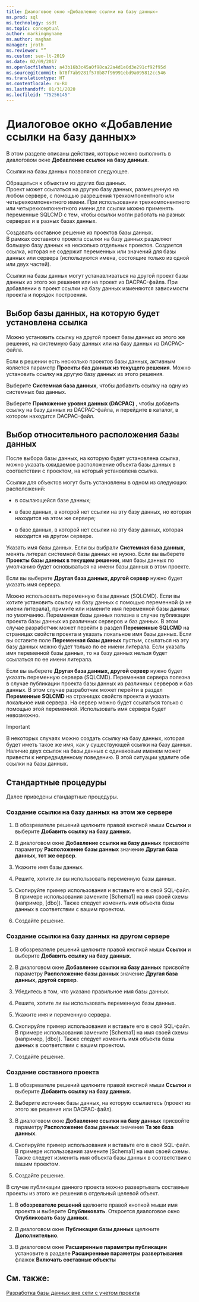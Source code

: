```yaml
---
title: Диалоговое окно «Добавление ссылки на базу данных»
ms.prod: sql
ms.technology: ssdt
ms.topic: conceptual
author: markingmyname
ms.author: maghan
manager: jroth
ms.reviewer: “”
ms.custom: seo-lt-2019
ms.date: 02/09/2017
ms.openlocfilehash: a43b16b3c45a0f98ca22a4d1e0d3e291cf92f95d
ms.sourcegitcommit: b78f7ab9281f570b87f96991ebd9a095812cc546
ms.translationtype: HT
ms.contentlocale: ru-RU
ms.lasthandoff: 01/31/2020
ms.locfileid: "75256145"
---
```

# <a name="add-database-reference-dialog-box"></a>Диалоговое окно «Добавление ссылки на базу данных»

В этом разделе описаны действия, которые можно выполнить в диалоговом окне **Добавление ссылки на базу данных**.  
  
Ссылки на базы данных позволяют следующее.  
  
Обращаться к объектам из других баз данных.  
Проект может ссылаться на другую базу данных, размещенную на любом сервере, с помощью разрешения трехкомпонентного или четырехкомпонентного имени. При использовании трехкомпонентного или четырехкомпонентного имени для ссылки можно применять переменные SQLCMD с тем, чтобы ссылки могли работать на разных серверах и в разных базах данных.  
  
Создавать составное решение из проектов базы данных.  
В рамках составного проекта ссылки на базу данных разделяют большую базу данных на несколько отдельных проектов. Создается ссылка, которая не содержит переменных или значений для базы данных или сервера (используются имена, состоящие только из одной или двух частей).  
  
Ссылки на базы данных могут устанавливаться на другой проект базы данных из этого же решения или на проект из DACPAC-файла. При добавлении в проект ссылки на базу данных изменяются зависимости проекта и порядок построения.  
  
## <a name="selecting-the-database-to-reference"></a>Выбор базы данных, на которую будет установлена ссылка

Можно установить ссылку на другой проект базы данных из этого же решения, на системную базу данных или на базу данных из DACPAC-файла.  
  
Если в решении есть несколько проектов базы данных, активным является параметр **Проекты баз данных из текущего решения**. Можно установить ссылку на другую базу данных из этого решения.  
  
Выберите **Системная база данных**, чтобы добавить ссылку на одну из системных баз данных.  
  
Выберите **Приложение уровня данных (DACPAC)** , чтобы добавить ссылку на базу данных из DACPAC-файла, и перейдите в каталог, в котором находится DACPAC-файл.  
  
## <a name="selecting-the-databases-relative-location"></a>Выбор относительного расположения базы данных

После выбора базы данных, на которую будет установлена ссылка, можно указать ожидаемое расположение объекта базы данных в соответствии с проектом, на который установлена ссылка.  
  
Ссылки для объектов могут быть установлены в одном из следующих расположений:  
  
- в ссылающейся базе данных;  
  
- в базе данных, в которой нет ссылки на эту базу данных, но которая находится на этом же сервере;  
  
- в базе данных, в которой нет ссылки на эту базу данных, которая находится на другом сервере.  
  
Указать имя базы данных. Если вы выбрали **Системная база данных**, менять литерал системной базы данных не нужно. Если вы выберете **Проекты базы данных в текущем решении**, имя базы данных по умолчанию будет основываться на имени базы данных в этом проекте.  
  
Если вы выберете **Другая база данных, другой сервер** нужно будет указать имя сервера.  
  
Можно использовать переменную базы данных (SQLCMD). Если вы хотите установить ссылку на базу данных с помощью переменной (а не имени литерала), примите или измените имя переменной базы данных по умолчанию. Переменная базы данных полезна в случае публикации проекта базы данных из различных серверов и баз данных. В этом случае разработчик может перейти в раздел **Переменные SQLCMD** на страницах свойств проекта и указать локальное имя базы данных. Если вы оставите поле **Переменная базы данных** пустым, ссылаться на эту базу данных можно будет только по ее имени литерала. Если указать имя переменной базы данных, то на базу данных нельзя будет ссылаться по ее имени литерала.  
  
Если вы выберете **Другая база данных, другой сервер** нужно будет указать переменную сервера (SQLCMD). Переменная сервера полезна в случае публикации проекта базы данных из различных серверов и баз данных. В этом случае разработчик может перейти в раздел **Переменные SQLCMD** на страницах свойств проекта и указать локальное имя сервера. На сервер можно будет ссылаться только с помощью этой переменной. Использовать имя сервера будет невозможно.  
  
> [!IMPORTANT]  
> В некоторых случаях можно создать ссылку на базу данных, которая будет иметь такое же имя, как у существующей ссылки на базу данных. Наличие двух ссылок на базы данных с одинаковым именем может привести к непредвиденному поведению. В этой ситуации удалите обе ссылки на базы данных.  
  
## <a name="common-procedures"></a>Стандартные процедуры

Далее приведены стандартные процедуры.  
  
### <a name="to-create-a-reference-to-a-database-on-the-same-server"></a>Создание ссылки на базу данных на этом же сервере  
  
1.  В обозревателе решений щелкните правой кнопкой мыши **Ссылки** и выберите **Добавить ссылку на базу данных**.  
  
2.  В диалоговом окне **Добавление ссылки на базу данных** присвойте параметру **Расположение базы данных** значение **Другая база данных, тот же сервер**.  
  
3.  Укажите имя базы данных.  
  
4.  Решите, хотите ли вы использовать переменную базы данных.  
  
5.  Скопируйте пример использования и вставьте его в свой SQL-файл. В примере использования замените [Schema1] на имя своей схемы (например, [dbo]). Также следует изменить имя объекта базы данных в соответствии с вашим проектом.  
  
6.  Создайте решение.  
  
### <a name="to-create-a-reference-to-a-database-on-another-server"></a>Создание ссылки на базу данных на другом сервере  
  
1.  В обозревателе решений щелкните правой кнопкой мыши **Ссылки** и выберите **Добавить ссылку на базу данных**.  
  
2.  В диалоговом окне **Добавление ссылки на базу данных** присвойте параметру **Расположение базы данных** значение **Другая база данных, другой сервер**.  
  
3.  Убедитесь в том, что указано правильное имя базы данных.  
  
4.  Решите, хотите ли вы использовать переменную базы данных.  
  
5.  Укажите имя и переменную сервера.  
  
6.  Скопируйте пример использования и вставьте его в свой SQL-файл. В примере использования замените [Schema1] на имя своей схемы (например, [dbo]). Также следует изменить имя объекта базы данных в соответствии с вашим проектом.  
  
7.  Создайте решение.  
  
### <a name="to-create-a-composite-project"></a>Создание составного проекта  
  
1.  В обозревателе решений щелкните правой кнопкой мыши **Ссылки** и выберите **Добавить ссылку на базу данных**.  
  
2.  Выберите источник базы данных, на которую ссылаетесь (проект из этого же решения или DACPAC-файл).  
  
3.  В диалоговом окне **Добавление ссылки на базу данных** присвойте параметру **Расположение базы данных** значение **Та же база данных**.  
  
4.  Скопируйте пример использования и вставьте его в свой SQL-файл. В примере использования замените [Schema1] на имя своей схемы. Также следует изменить имя объекта базы данных в соответствии с вашим проектом.  
  
5.  Создайте решение.  
  
В случае публикации данного проекта можно развертывать составные проекты из этого же решения в отдельный целевой объект.  
  
1.  В **обозревателе решений** щелкните правой кнопкой мыши имя проекта и выберите **Опубликовать**. Откроется диалоговое окно **Опубликовать базу данных**.  
  
2.  В диалоговом окне **Публикация базы данных** щелкните **Дополнительно**.  
  
3.  В диалоговом окне **Расширенные параметры публикации** установите в разделе **Расширенные параметры развертывания** флажок **Включать составные объекты**  
  
## <a name="see-also"></a>См. также:

[Разработка базы данных вне сети с учетом проекта](../ssdt/project-oriented-offline-database-development.md)